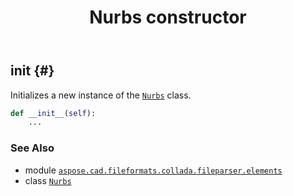 ﻿---
title: Nurbs constructor
second_title: Aspose.CAD for Python via .NET API References
description: 
type: docs
weight: 10
url: /python-net/aspose.cad.fileformats.collada.fileparser.elements/nurbs/__init__/
is_root: false
---

## __init__ {#}

Initializes a new instance of the [`Nurbs`](/cad/python-net/aspose.cad.fileformats.collada.fileparser.elements/nurbs) class.



```python
def __init__(self):
    ...
```





### See Also
* module [`aspose.cad.fileformats.collada.fileparser.elements`](../../)
* class [`Nurbs`](/cad/python-net/aspose.cad.fileformats.collada.fileparser.elements/nurbs)
